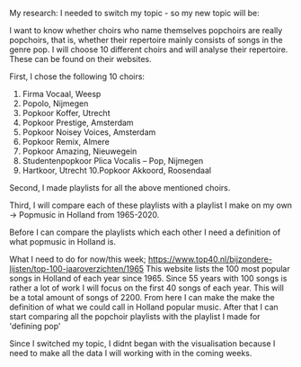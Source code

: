 My research: I needed to switch my topic - so my new topic will be: 

I want to know whether choirs who name themselves popchoirs are really popchoirs, that is, whether their repertoire mainly consists of songs in the genre pop. I will choose 10 different choirs and will analyse their repertoire. These can be found on their websites. 

First, I chose the following 10 choirs: 

1. Firma Vocaal, Weesp
2. Popolo, Nijmegen
3. Popkoor Koffer, Utrecht
4. Popkoor Prestige, Amsterdam
5. Popkoor Noisey Voices, Amsterdam
6. Popkoor Remix, Almere
7. Popkoor Amazing, Nieuwegein
8. Studentenpopkoor Plica Vocalis – Pop, Nijmegen
9. Hartkoor, Utrecht
10.Popkoor Akkoord, Roosendaal

Second, I made playlists for all the above mentioned choirs. 

Third, I will compare each of these playlists with a playlist I make on my own -> Popmusic in Holland from 1965-2020. 

Before I can compare the playlists which each other I need a definition of what popmusic in Holland is.

What I need to do for now/this week; 
https://www.top40.nl/bijzondere-lijsten/top-100-jaaroverzichten/1965 This website lists the 100 most popular songs in Holland of each year since 1965. Since 55 years with 100 songs is rather a lot of work I will focus on the first 40 songs of each year. This will be a total amount of songs of 2200. From here I can make the make the definition of what we could call in Holland popular music. 
After that I can start comparing all the popchoir playlists with the playlist I made for 'defining pop'

Since I switched my topic, I didnt began with the visualisation because I need to make all the data I will working with in the coming weeks.



